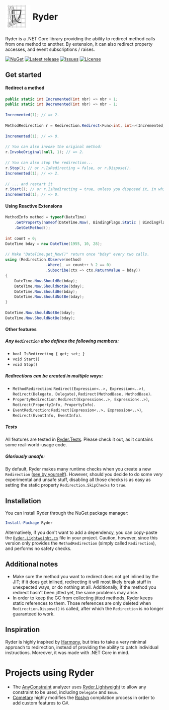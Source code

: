 <h1><img src="./Ryder/Properties/Icon.png" height="80" style="vertical-align:middle"> Ryder</h1>

Ryder is a .NET Core library providing the ability to redirect method calls from
one method to another. By extension, it can also redirect property accesses, and event
subscriptions / raises.

[![NuGet](https://img.shields.io/nuget/v/Ryder.svg)](https://nuget.org/packages/Ryder)
[![Latest release](https://img.shields.io/github/release/6A/Ryder.svg)](../../releases/latest)
[![Issues](https://img.shields.io/github/issues-raw/6A/Ryder.svg)](../../issues)
[![License](https://img.shields.io/github/license/6A/Ryder.svg)](./LICENSE.md)

## Get started
#### Redirect a method
```csharp
public static int Incremented(int nbr) => nbr + 1;
public static int Decremented(int nbr) => nbr - 1;

Incremented(1); // => 2.

MethodRedirection r = Redirection.Redirect<Func<int, int>>(Incremented, Decremented);

Incremented(1); // => 0.

// You can also invoke the original method:
r.InvokeOriginal(null, 1); // => 2.

// You can also stop the redirection...
r.Stop(); // or r.IsRedirecting = false, or r.Dispose().
Incremented(1); // => 2.

// ... and restart it
r.Start(); // or r.IsRedirecting = true, unless you disposed it, in which case it's no longer usable
Incremented(1); // => 0.
```

#### Using Reactive Extensions
```csharp
MethodInfo method = typeof(DateTime)
    .GetProperty(nameof(DateTime.Now), BindingFlags.Static | BindingFlags.Public)
    .GetGetMethod();

int count = 0;
DateTime bday = new DateTime(1955, 10, 28);

// Make "DateTime.get_Now()" return once "bday" every two calls.
using (Redirection.Observe(method)
                  .Where(_ => count++ % 2 == 0)
                  .Subscribe(ctx => ctx.ReturnValue = bday))
{
    DateTime.Now.ShouldBe(bday);
    DateTime.Now.ShouldNotBe(bday);
    DateTime.Now.ShouldBe(bday);
    DateTime.Now.ShouldNotBe(bday);
}

DateTime.Now.ShouldNotBe(bday);
DateTime.Now.ShouldNotBe(bday);
```

#### Other features
##### Any `Redirection` also defines the following members:
- `bool IsRedirecting { get; set; }`
- `void Start()`
- `void Stop()`

##### Redirections can be created in multiple ways:
- `MethodRedirection`: `Redirect(Expression<..>, Expression<..>)`, `Redirect(Delegate, Delegate)`, `Redirect(MethodBase, MethodBase)`.
- `PropertyRedirection`: `Redirect(Expression<..>, Expression<..>)`, `Redirect(PropertyInfo, PropertyInfo)`.
- `EventRedirection`: `Redirect(Expression<..>, Expression<..>)`, `Redirect(EventInfo, EventInfo)`.

##### Tests
All features are tested in [Ryder.Tests](./Ryder.Tests). Please check it out, as it contains some real-world-usage code.

##### Gloriously unsafe:
By default, Ryder makes many runtime checks when you create a new `Redirection` ([see by yourself](./Ryder/Redirection.cs)). However, should you decide to do some *very* experimental and unsafe stuff, disabling all those checks is as easy as setting the static property `Redirection.SkipChecks` to `true`.

## Installation
You can install Ryder through the NuGet package manager:
```powershell
Install-Package Ryder
```

Alternatively, if you don't want to add a dependency, you can copy-paste the
[`Ryder.Lightweight.cs`](./Ryder.Lightweight/Ryder.Lightweight.cs) file in your project. Caution, however, since this version only provides the `MethodRedirection` (simply called `Redirection`), and performs no safety checks.

## Additional notes
- Make sure the method you want to redirect does not get inlined by the JIT; if it does get inlined, redirecting it will most likely break stuff in unexpected ways, or do nothing at all. Additionally, if the method you redirect hasn't been jitted yet, the same problems may arise.
- In order to keep the GC from collecting jitted methods, Ryder keeps static references to them. Those references are only deleted when `Redirection.Dispose()` is called, after which the `Redirection` is no longer guaranteed to work.

## Inspiration
Ryder is highly inspired by [Harmony](https://github.com/pardeike/Harmony), but tries
to take a very minimal approach to redirection, instead of providing the ability to patch individual instructions. Moreover, it was made with .NET Core in mind.

# Projects using Ryder
- The [AnyConstraint](https://github.com/6A/AnyConstraint.Analyzer) analyzer uses [Ryder.Lightweight](./Ryder.Lightweight) to allow any constraint to be used, including `Delegate` and `Enum`.
- [Cometary](https://github.com/6A/Cometary) highly modifies the [Roslyn](https://github.com/dotnet/roslyn) compilation process in order to add custom features to C#.